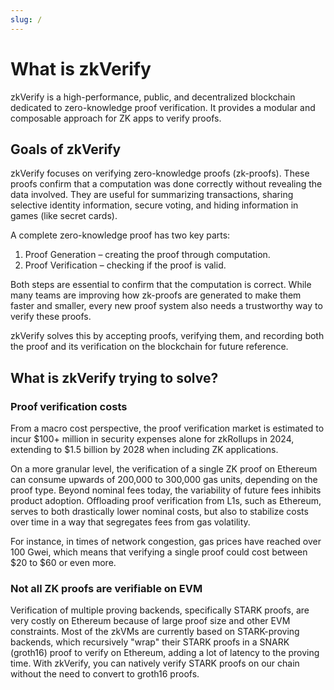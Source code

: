 ```yaml
---
slug: /
---
```

# What is zkVerify

zkVerify is a high-performance, public, and decentralized blockchain dedicated to zero-knowledge proof verification. It provides a modular and composable approach for ZK apps to verify proofs. 

## Goals of zkVerify

zkVerify focuses on verifying zero-knowledge proofs (zk-proofs). These proofs confirm that a computation was done correctly without revealing the data involved. They are useful for summarizing transactions, sharing selective identity information, secure voting, and hiding information in games (like secret cards).

A complete zero-knowledge proof has two key parts:

1. Proof Generation – creating the proof through computation.
2. Proof Verification – checking if the proof is valid.

Both steps are essential to confirm that the computation is correct. While many teams are improving how zk-proofs are generated to make them faster and smaller, every new proof system also needs a trustworthy way to verify these proofs.

zkVerify solves this by accepting proofs, verifying them, and recording both the proof and its verification on the blockchain for future reference.

## What is zkVerify trying to solve?

### Proof verification costs

From a macro cost perspective, the proof verification market is estimated to incur \$100+ million in security expenses alone for zkRollups in 2024, extending to \$1.5 billion by 2028 when including ZK applications.

On a more granular level, the verification of a single ZK proof on Ethereum can consume upwards of 200,000 to 300,000 gas units, depending on the proof type. Beyond nominal fees today, the variability of future fees inhibits product adoption. Offloading proof verification from L1s, such as Ethereum, serves to both drastically lower nominal costs, but also to stabilize costs over time in a way that segregates fees from gas volatility.

For instance, in times of network congestion, gas prices have reached over 100 Gwei, which means that verifying a single proof could cost between \$20 to \$60 or even more.

### Not all ZK proofs are verifiable on EVM

Verification of multiple proving backends, specifically STARK proofs, are very costly on Ethereum because of large proof size and other EVM constraints. Most of the zkVMs are currently based on STARK-proving backends, which recursively "wrap" their STARK proofs in a SNARK (groth16) proof to verify on Ethereum, adding a lot of latency to the proving time. With zkVerify, you can natively verify STARK proofs on our chain without the need to convert to groth16 proofs.

